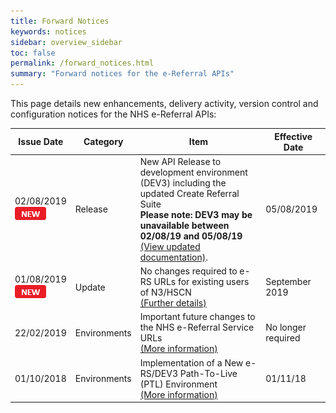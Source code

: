 ```yaml
---
title: Forward Notices
keywords: notices
sidebar: overview_sidebar
toc: false
permalink: /forward_notices.html
summary: "Forward notices for the e-Referral APIs"
---
```


This page details new enhancements, delivery activity, version control and configuration notices for the NHS e-Referral APIs:

| Issue Date | Category | Item | Effective Date |
| ---------- | -------- | ---- | -------------- |
| 02/08/2019<br>![NEW](images/icons/new.png) | Release  | New API Release to development environment (DEV3) including the updated Create Referral Suite<br>**Please note: DEV3 may be unavailable between 02/08/19 and 05/08/19**<br>[(View updated documentation)](develop_business_flow_bf004.html).| 05/08/2019 |
| 01/08/2019<br>![NEW](images/icons/new.png) | Update   | No changes required to e-RS URLs for existing users of N3/HSCN<br>[(Further details)](https://digital.nhs.uk/services/nhs-e-referral-service/important-future-changes-to-the-nhs-e-referral-service) | September 2019
| 22/02/2019 | Environments | Important future changes to the NHS e-Referral Service URLs<br>[(More information)](https://digital.nhs.uk/services/nhs-e-referral-service/important-future-changes-to-the-nhs-e-referral-service) | No longer required
| 01/10/2018 | Environments | Implementation of a New e-RS/DEV3 Path-To-Live (PTL) Environment<br>[(More information)](news_and_events.html#DEV3) | 01/11/18
